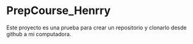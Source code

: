 # PrepCourse_Henrry
Este proyecto es una prueba para crear un repositorio y clonarlo desde github a mi computadora.
